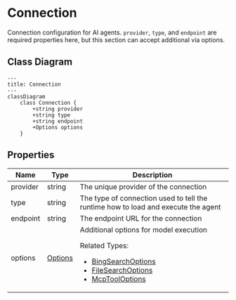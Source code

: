 # Connection

Connection configuration for AI agents.
`provider`, `type`, and `endpoint` are required properties here,
but this section can accept additional via options.

## Class Diagram

```mermaid
---
title: Connection
---
classDiagram
    class Connection {
        +string provider
        +string type
        +string endpoint
        +Options options
    }
```





## Properties

| Name | Type | Description |
| ---- | ---- | ----------- |
| provider | string | The unique provider of the connection  |
| type | string | The type of connection used to tell the runtime how to load and execute the agent  |
| endpoint | string | The endpoint URL for the connection  |
| options | [Options](Options.md) | Additional options for model execution <p>Related Types:<ul><li>[BingSearchOptions](BingSearchOptions.md)</li><li>[FileSearchOptions](FileSearchOptions.md)</li><li>[McpToolOptions](McpToolOptions.md)</li></ul></p> |



